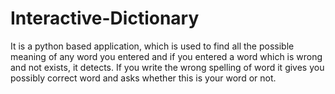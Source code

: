# Interactive-Dictionary

It is a python based application, which is used to find all the possible meaning of any word you entered and if you entered a word which is wrong and not exists, it detects. If you write the wrong spelling of word it gives you possibly correct word and asks whether this is your word or not.
